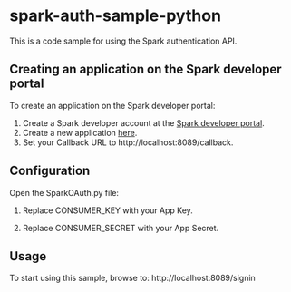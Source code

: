 # spark-auth-sample-python

This is a code sample for using the Spark authentication API.

## Creating an application on the Spark developer portal

To create an application on the Spark developer portal:

 1. Create a Spark developer account at the [Spark developer portal](https://spark.autodesk.com/developers/).
 2. Create a new application [here](https://spark.autodesk.com/developers/getStarted).
 3. Set your Callback URL to http://localhost:8089/callback.

## Configuration

Open the SparkOAuth.py file:

 1. Replace CONSUMER_KEY with your App Key.

 2. Replace CONSUMER_SECRET with your App Secret.

## Usage

To start using this sample, browse to: http://localhost:8089/signin
